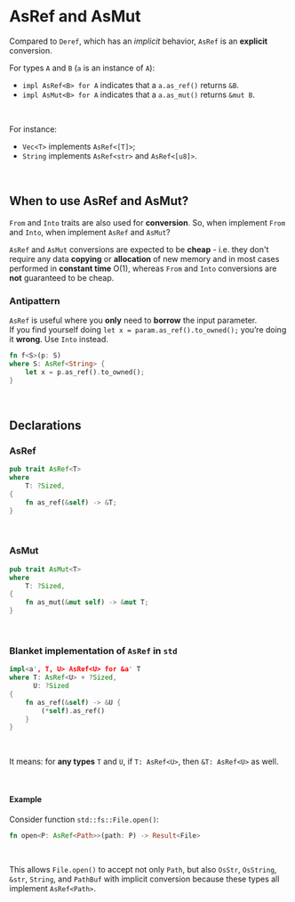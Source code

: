 # AsRef and AsMut
Compared to `Deref`, which has an *implicit* behavior, `AsRef` is an **explicit** conversion.<br>

For types `A` and `B` (`a` is an instance of `A`):
- `impl AsRef<B> for A` indicates that a `a.as_ref()` returns `&B`.
- `impl AsMut<B> for A` indicates that a `a.as_mut()` returns `&mut B`.

<br>

For instance:
- `Vec<T>` implements `AsRef<[T]>`;
- `String` implements `AsRef<str>` and `AsRef<[u8]>`.

<br>

## When to use AsRef and AsMut?<br>
`From` and `Into` traits are also used for **conversion**. So, when implement `From` and `Into`, when implement `AsRef` and `AsMut`?<br>

`AsRef` and `AsMut` conversions are expected to be **cheap** - i.e. they don't require any data **copying** or **allocation** of new memory and in most cases performed in **constant time** O(1), whereas `From` and `Into` conversions are **not** guaranteed to be cheap.<br>

### Antipattern
`AsRef` is useful where you **only** need to **borrow** the input parameter.<br>
If you find yourself doing `let x = param.as_ref().to_owned();` you’re doing it **wrong**. Use `Into` instead.<br>

```Rust
fn f<S>(p: S)
where S: AsRef<String> { 
    let x = p.as_ref().to_owned();
}
```

<br>

## Declarations
### AsRef
```Rust
pub trait AsRef<T>
where
    T: ?Sized,
{
    fn as_ref(&self) -> &T;
}
```

<br>

### AsMut
```Rust
pub trait AsMut<T>
where
    T: ?Sized,
{
    fn as_mut(&mut self) -> &mut T;
}
```

<br>

### Blanket implementation of `AsRef` in `std`
```Rust
impl<a', T, U> AsRef<U> for &a' T
where T: AsRef<U> + ?Sized,
      U: ?Sized
{
    fn as_ref(&self) -> &U {
        (*self).as_ref()
    }
}
```

<br>

It means: for **any types** `T` and `U`, if `T: AsRef<U>`, then `&T: AsRef<U>` as well.

<br>

#### Example
Consider function `std::fs::File.open()`:
```Rust
fn open<P: AsRef<Path>>(path: P) -> Result<File>
```

<br>

This allows `File.open()` to accept not only `Path`, but also `OsStr`, `OsString`, `&str`, `String`, and `PathBuf` with implicit conversion because these types all implement `AsRef<Path>`.
